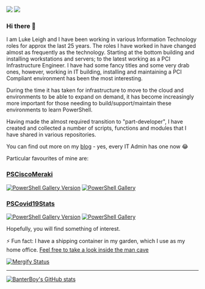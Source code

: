 <a href="https://blog.lukeleigh.com/"><img src="https://img.shields.io/badge/Blog-blog.lukeleigh.com-2A6496.svg"></a>
<a href="https://www.linkedin.com/in/lukeleigh"><img src="https://img.shields.io/badge/LinkedIn-lukeleigh-0077B5.svg?logo=LinkedIn"></a>

### Hi there 👋

I am Luke Leigh and I have been working in various Information Technology roles for approx the last 25 years. The roles I have worked in have changed almost as frequently as the technology. Starting at the bottom building and installing workstations and servers; to the latest working as a PCI Infrastructure Engineer. I have had some fancy titles and some very drab ones, however, working in IT building, installing and maintaining a PCI Compliant environment has been the most interesting.

During the time it has taken for infrastructure to move to the cloud and environments to be able to expand on demand, it has become increasingly more important for those needing to build/support/maintain these environments to learn PowerShell.

Having made the almost required transition to "part-developer", I have created and collected a number of scripts, functions and modules that I have shared in various repositories.

You can find out more on my [blog](https://blog.lukeleigh.com/) - yes, every IT Admin has one now 😂

Particular favourites of mine are:

### [PSCiscoMeraki](https://blog.lukeleigh.com/blog/module/post-installing-psciscomeraki/)
 [![PowerShell Gallery Version](https://img.shields.io/powershellgallery/v/PSCiscoMeraki?label=PSCiscoMeraki&logo=powershell&style=plastic)](https://www.powershellgallery.com/packages/PSCiscoMeraki)
[![PowerShell Gallery](https://img.shields.io/powershellgallery/dt/PSCiscoMeraki?style=plastic)](https://www.powershellgallery.com/packages/PSCiscoMeraki)

### [PSCovid19Stats](https://blog.lukeleigh.com/blog/module/PSCovid19Stats/)

[![PowerShell Gallery Version](https://img.shields.io/powershellgallery/v/PSCovid19Stats?label=PSCovid19Stats&logo=powershell&style=plastic)](https://www.powershellgallery.com/packages/PSCovid19Stats)
[![PowerShell Gallery](https://img.shields.io/powershellgallery/dt/PSCovid19Stats?style=plastic)](https://www.powershellgallery.com/packages/PSCovid19Stats)

Hopefully, you will find something of interest.

⚡ Fun fact: I have a shipping container in my garden, which I use as my home office.
[Feel free to take a look inside the man cave](https://blog.lukeleigh.com/blog/build/Container-refurb-v6.0/)

<!--
**BanterBoy/BanterBoy** is a ✨ _special_ ✨ repository because its `README.md` (this file) appears on your GitHub profile.

Here are some ideas to get you started:

- 🔭 I’m currently working on ...
- 🌱 I’m currently learning ...
- 👯 I’m looking to collaborate on ...
- 🤔 I’m looking for help with ...
- 💬 Ask me about ...
- 📫 How to reach me: ...
- 😄 Pronouns: ...
- ⚡ Fun fact: ...
-->

[![Mergify Status][mergify-status]][mergify]

[mergify]: https://mergify.io
[mergify-status]: https://img.shields.io/endpoint.svg?url=https://gh.mergify.io/badges/BanterBoy/BanterBoy&style=flat

---
[![BanterBoy's GitHub stats](https://github-readme-stats.vercel.app/api?username=BanterBoy)](https://github.com/BanterBoy/github-readme-stats)
